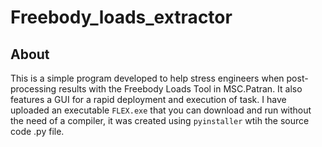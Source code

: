 # Freebody_loads_extractor

## About

This is a simple program developed to help stress engineers when post-processing results with the Freebody Loads Tool in MSC.Patran. It also features a GUI for a rapid deployment and execution of task. I have uploaded an executable `FLEX.exe` that you can download and run without the need of a compiler, it was created using  `pyinstaller` wtih the source code .py file.